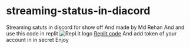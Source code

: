 # streaming-status-in-diacord
Streaming satuts in discord for show off 
And made by Md Rehan
And and use this code in replit
![Repl.it logo](https://repl.it/public/images/icon-square.png)
[Replit code](https://replit.com/@MDRehan1/streaming-status-in-discord-ac?v=1)
And add token of your account in in secret
Enjoy
